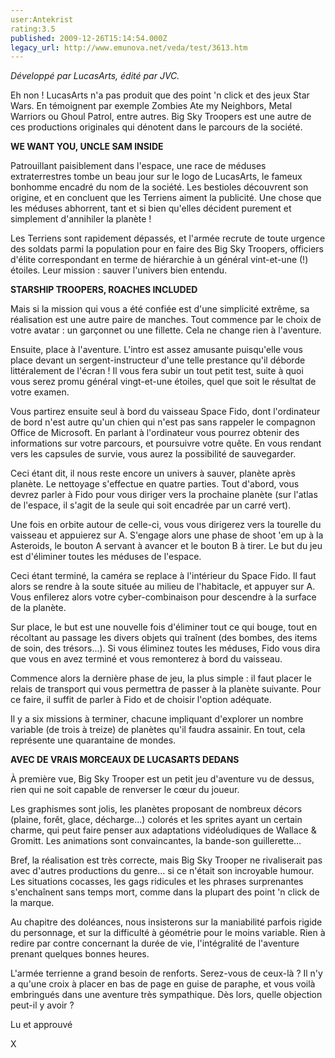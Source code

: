 ```yaml
---
user:Antekrist
rating:3.5
published: 2009-12-26T15:14:54.000Z
legacy_url: http://www.emunova.net/veda/test/3613.htm
---
```

_Développé par LucasArts, édité par JVC._  

  

Eh non ! LucasArts n'a pas produit que des point 'n click et des jeux Star Wars. En témoignent par exemple Zombies Ate my Neighbors, Metal Warriors ou Ghoul Patrol, entre autres. Big Sky Troopers est une autre de ces productions originales qui dénotent dans le parcours de la société.  

  

**WE WANT YOU, UNCLE SAM INSIDE**  

Patrouillant paisiblement dans l'espace, une race de méduses extraterrestres tombe un beau jour sur le logo de LucasArts, le fameux bonhomme encadré du nom de la société. Les bestioles découvrent son origine, et en concluent que les Terriens aiment la publicité. Une chose que les méduses abhorrent, tant et si bien qu'elles décident purement et simplement d'annihiler la planète !  

Les Terriens sont rapidement dépassés, et l'armée recrute de toute urgence des soldats parmi la population pour en faire des Big Sky Troopers, officiers d'élite correspondant en terme de hiérarchie à un général vint-et-une (!) étoiles. Leur mission : sauver l'univers bien entendu.  

  

**STARSHIP TROOPERS, ROACHES INCLUDED**  

Mais si la mission qui vous a été confiée est d'une simplicité extrême, sa réalisation est une autre paire de manches. Tout commence par le choix de votre avatar : un garçonnet ou une fillette. Cela ne change rien à l'aventure.  

Ensuite, place à l'aventure. L'intro est assez amusante puisqu'elle vous place devant un sergent-instructeur d'une telle prestance qu'il déborde littéralement de l'écran ! Il vous fera subir un tout petit test, suite à quoi vous serez promu général vingt-et-une étoiles, quel que soit le résultat de votre examen.  

Vous partirez ensuite seul à bord du vaisseau Space Fido, dont l'ordinateur de bord n'est autre qu'un chien qui n'est pas sans rappeler le compagnon Office de Microsoft. En parlant à l'ordinateur vous pourrez obtenir des informations sur votre parcours, et poursuivre votre quête. En vous rendant vers les capsules de survie, vous aurez la possibilité de sauvegarder.  

Ceci étant dit, il nous reste encore un univers à sauver, planète après planète. Le nettoyage s'effectue en quatre parties. Tout d'abord, vous devrez parler à Fido pour vous diriger vers la prochaine planète (sur l'atlas de l'espace, il s'agit de la seule qui soit encadrée par un carré vert).  

Une fois en orbite autour de celle-ci, vous vous dirigerez vers la tourelle du vaisseau et appuierez sur A. S'engage alors une phase de shoot 'em up à la Asteroids, le bouton A servant à avancer et le bouton B à tirer. Le but du jeu est d'éliminer toutes les méduses de l'espace.  

Ceci étant terminé, la caméra se replace à l'intérieur du Space Fido. Il faut alors se rendre à la soute située au milieu de l'habitacle, et appuyer sur A. Vous enfilerez alors votre cyber-combinaison pour descendre à la surface de la planète.  

Sur place, le but est une nouvelle fois d'éliminer tout ce qui bouge, tout en récoltant au passage les divers objets qui traînent (des bombes, des items de soin, des trésors...). Si vous éliminez toutes les méduses, Fido vous dira que vous en avez terminé et vous remonterez à bord du vaisseau.  

Commence alors la dernière phase de jeu, la plus simple : il faut placer le relais de transport qui vous permettra de passer à la planète suivante. Pour ce faire, il suffit de parler à Fido et de choisir l'option adéquate.  

Il y a six missions à terminer, chacune impliquant d'explorer un nombre variable (de trois à treize) de planètes qu'il faudra assainir. En tout, cela représente une quarantaine de mondes.  

  

**AVEC DE VRAIS MORCEAUX DE LUCASARTS DEDANS**  

À première vue, Big Sky Trooper est un petit jeu d'aventure vu de dessus, rien qui ne soit capable de renverser le cœur du joueur.  

Les graphismes sont jolis, les planètes proposant de nombreux décors (plaine, forêt, glace, décharge...) colorés et les sprites ayant un certain charme, qui peut faire penser aux adaptations vidéoludiques de Wallace & Gromitt. Les animations sont convaincantes, la bande-son guillerette...  

Bref, la réalisation est très correcte, mais Big Sky Trooper ne rivaliserait pas avec d'autres productions du genre... si ce n'était son incroyable humour. Les situations cocasses, les gags ridicules et les phrases surprenantes s'enchaînent sans temps mort, comme dans la plupart des point 'n click de la marque.  

Au chapitre des doléances, nous insisterons sur la maniabilité parfois rigide du personnage, et sur la difficulté à géométrie pour le moins variable. Rien à redire par contre concernant la durée de vie, l'intégralité de l'aventure prenant quelques bonnes heures.  

L'armée terrienne a grand besoin de renforts. Serez-vous de ceux-là ? Il n'y a qu'une croix à placer en bas de page en guise de paraphe, et vous voilà embringués dans une aventure très sympathique. Dès lors, quelle objection peut-il y avoir ?  

  

Lu et approuvé  

X